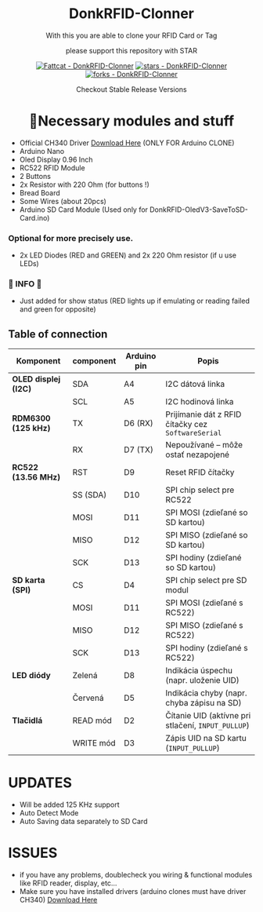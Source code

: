 <div align="center">
   <h1>DonkRFID-Clonner</h1>
   <p>With this you are able to clone your RFID Card or Tag</p>
   <p>please support this repository with STAR</p>

   <!-- Badges -->
   <a href="https://github.com/Fattcat/DonkRFID-Clonner" title="Go to GitHub repo"><img src="https://img.shields.io/static/v1?label=Fattcat&message=DonkRFID-Clonner&color=white&logo=github" alt="Fattcat - DonkRFID-Clonner"></a>
   <a href="https://github.com/Fattcat/DonkRFID-Clonner"><img src="https://img.shields.io/github/stars/Fattcat/DonkRFID-Clonner?style=social" alt="stars - DonkRFID-Clonner"></a>
   <a href="https://github.com/Fattcat/DonkRFID-Clonner"><img src="https://img.shields.io/github/forks/Fattcat/DonkRFID-Clonner?style=social" alt="forks - DonkRFID-Clonner"></a>
   
   <p>Checkout Stable Release Versions</p>
</div>

<div align="center">
  <h1>📝Necessary modules and stuff</h1>
</div>

- Official CH340 Driver [Download Here](https://www.wch.cn/downloads/CH341SER_EXE.html) (ONLY FOR Arduino CLONE)
- Arduino Nano
- Oled Display 0.96 Inch
- RC522 RFID Module
- 2 Buttons
- 2x Resistor with 220 Ohm (for buttons !)
- Bread Board
- Some Wires (about 20pcs)
- Arduino SD Card Module (Used only for DonkRFID-OledV3-SaveToSD-Card.ino) 
### Optional for more precisely use.
- 2x LED Diodes (RED and GREEN) and 2x 220 Ohm resistor (if u use LEDs)
### 📣 INFO 📣
- Just added for show status (RED lights up if emulating or reading failed and green for opposite)

## Table of connection
| Komponent              | component | Arduino pin | Popis                                              |
| ---------------------- | --------- | ----------- | -------------------------------------------------- |
| **OLED displej (I2C)** | SDA       | A4          | I2C dátová linka                                   |
|                        | SCL       | A5          | I2C hodinová linka                                 |
| **RDM6300 (125 kHz)**  | TX        | D6 (RX)     | Prijímanie dát z RFID čítačky cez `SoftwareSerial` |
|                        | RX        | D7 (TX)     | Nepoužívané – môže ostať nezapojené                |
| **RC522 (13.56 MHz)**  | RST       | D9          | Reset RFID čítačky                                 |
|                        | SS (SDA)  | D10         | SPI chip select pre RC522                          |
|                        | MOSI      | D11         | SPI MOSI (zdieľané so SD kartou)                   |
|                        | MISO      | D12         | SPI MISO (zdieľané so SD kartou)                   |
|                        | SCK       | D13         | SPI hodiny (zdieľané so SD kartou)                 |
| **SD karta (SPI)**     | CS        | D4          | SPI chip select pre SD modul                       |
|                        | MOSI      | D11         | SPI MOSI (zdieľané s RC522)                        |
|                        | MISO      | D12         | SPI MISO (zdieľané s RC522)                        |
|                        | SCK       | D13         | SPI hodiny (zdieľané s RC522)                      |
| **LED diódy**          | Zelená    | D8          | Indikácia úspechu (napr. uloženie UID)             |
|                        | Červená   | D5          | Indikácia chyby (napr. chyba zápisu na SD)         |
| **Tlačidlá**           | READ mód  | D2          | Čítanie UID (aktívne pri stlačení, `INPUT_PULLUP`) |
|                        | WRITE mód | D3          | Zápis UID na SD kartu (`INPUT_PULLUP`)             |


# UPDATES
  - Will be added 125 KHz support
  - Auto Detect Mode
  - Auto Saving data separately to SD Card

# ISSUES
  - if you have any problems, doublecheck you wiring & functional modules like RFID reader, display, etc...
  - Make sure you have installed drivers (arduino clones must have driver CH340) [Download Here](https://www.wch.cn/downloads/CH341SER_EXE.html)
